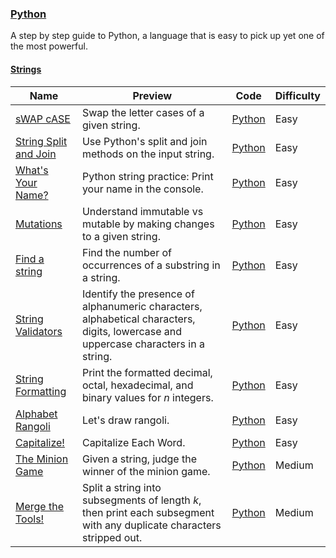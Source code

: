 ### [Python](https://www.hackerrank.com/domains/python)
A step by step guide to Python, a language that is easy to pick up yet one of the most powerful.

#### [Strings](https://www.hackerrank.com/domains/python/py-strings)

Name | Preview | Code | Difficulty
---- | ------- | ---- | ----------
[sWAP cASE](https://www.hackerrank.com/challenges/swap-case)|Swap the letter cases of a given string.|[Python](swap-case.py)|Easy
[String Split and Join](https://www.hackerrank.com/challenges/python-string-split-and-join)|Use Python's split and join methods on the input string.|[Python](python-string-split-and-join.py)|Easy
[What's Your Name?](https://www.hackerrank.com/challenges/whats-your-name)|Python string practice: Print your name in the console.|[Python](whats-your-name.py)|Easy
[Mutations](https://www.hackerrank.com/challenges/python-mutations)|Understand immutable vs mutable by making changes to a given string.|[Python](python-mutations.py)|Easy
[Find a string](https://www.hackerrank.com/challenges/find-a-string)|Find the number of occurrences of a substring in a string.|[Python](find-a-string.py)|Easy
[String Validators](https://www.hackerrank.com/challenges/string-validators)|Identify the presence of alphanumeric characters, alphabetical characters, digits, lowercase and uppercase characters in a string.|[Python](string-validators.py)|Easy
[String Formatting](https://www.hackerrank.com/challenges/python-string-formatting)|Print the formatted decimal, octal, hexadecimal, and binary values for $n$ integers.|[Python](python-string-formatting.py)|Easy
[Alphabet Rangoli](https://www.hackerrank.com/challenges/alphabet-rangoli)|Let's draw rangoli.|[Python](alphabet-rangoli.py)|Easy
[Capitalize!](https://www.hackerrank.com/challenges/capitalize)|Capitalize Each Word.|[Python](capitalize.py)|Easy
[The Minion Game](https://www.hackerrank.com/challenges/the-minion-game)|Given a string, judge the winner of the minion game.|[Python](the-minion-game.py)|Medium
[Merge the Tools!](https://www.hackerrank.com/challenges/merge-the-tools)|Split a string into subsegments of length $k$, then print each subsegment with any duplicate characters stripped out.|[Python](merge-the-tools.py)|Medium

